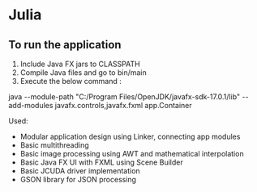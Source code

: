 # Julia

## To run the application
1. Include Java FX jars to CLASSPATH
2. Compile Java files and go to bin/main
3. Execute the below command :

java --module-path "C:/Program Files/OpenJDK/javafx-sdk-17.0.1/lib" --add-modules javafx.controls,javafx.fxml app.Container

Used:
- Modular application design using Linker, connecting app modules
- Basic multithreading
- Basic image processing using AWT and mathematical interpolation
- Basic Java FX UI with FXML using Scene Builder
- Basic JCUDA driver implementation
- GSON library for JSON processing

